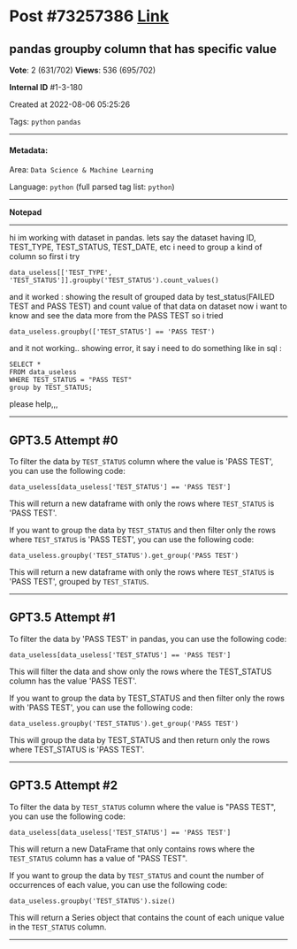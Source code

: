 
# Post \#73257386 [Link](https://stackoverflow.com/questions/73257386/)

## pandas groupby column that has specific value

**Vote**: 2 (631/702) **Views**: 536 (695/702) 

**Internal ID** \#1-3-180

Created at 2022-08-06 05:25:26

Tags: `python` `pandas`

----------

#### Metadata:

Area: `Data Science & Machine Learning`

Language: `python` (full parsed tag list: `python`)

----------

**Notepad**


----------

hi im working with dataset in pandas.
lets say the dataset having
ID,
TEST_TYPE,
TEST_STATUS,
TEST_DATE,
etc
i need to group a kind of column so first i try
```
data_useless[['TEST_TYPE', 'TEST_STATUS']].groupby('TEST_STATUS').count_values()
```

and it worked : showing the result of grouped data by test_status(FAILED TEST and PASS TEST) and count value of that data on dataset
now i want to know and see the data more from the PASS TEST
so i tried
```
data_useless.groupby(['TEST_STATUS'] == 'PASS TEST')
```

and it not working.. showing error, it say 
i need to do something like
in sql :
```
SELECT *
FROM data_useless
WHERE TEST_STATUS = "PASS TEST"
group by TEST_STATUS;
```

please help,,,


----------
        
## GPT3.5 Attempt \#0

To filter the data by `TEST_STATUS` column where the value is 'PASS TEST', you can use the following code:

```
data_useless[data_useless['TEST_STATUS'] == 'PASS TEST']
```

This will return a new dataframe with only the rows where `TEST_STATUS` is 'PASS TEST'.

If you want to group the data by `TEST_STATUS` and then filter only the rows where `TEST_STATUS` is 'PASS TEST', you can use the following code:

```
data_useless.groupby('TEST_STATUS').get_group('PASS TEST')
```

This will return a new dataframe with only the rows where `TEST_STATUS` is 'PASS TEST', grouped by `TEST_STATUS`.

--------

## GPT3.5 Attempt \#1

To filter the data by 'PASS TEST' in pandas, you can use the following code:

```
data_useless[data_useless['TEST_STATUS'] == 'PASS TEST']
```

This will filter the data and show only the rows where the TEST_STATUS column has the value 'PASS TEST'.

If you want to group the data by TEST_STATUS and then filter only the rows with 'PASS TEST', you can use the following code:

```
data_useless.groupby('TEST_STATUS').get_group('PASS TEST')
```

This will group the data by TEST_STATUS and then return only the rows where TEST_STATUS is 'PASS TEST'.

--------

## GPT3.5 Attempt \#2

To filter the data by `TEST_STATUS` column where the value is "PASS TEST", you can use the following code:

```
data_useless[data_useless['TEST_STATUS'] == 'PASS TEST']
```

This will return a new DataFrame that only contains rows where the `TEST_STATUS` column has a value of "PASS TEST".

If you want to group the data by `TEST_STATUS` and count the number of occurrences of each value, you can use the following code:

```
data_useless.groupby('TEST_STATUS').size()
```

This will return a Series object that contains the count of each unique value in the `TEST_STATUS` column.

--------
